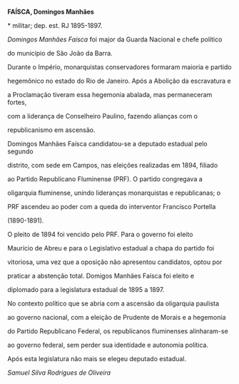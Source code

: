 **FAÍSCA, Domingos Manhães**



\* militar; dep. est. RJ 1895-1897.



*Domingos Manhães Faísca* foi major da Guarda Nacional e chefe político

do município de São João da Barra.



Durante o Império, monarquistas conservadores formaram maioria e partido

hegemônico no estado do Rio de Janeiro. Após a Abolição da escravatura e

a Proclamação tiveram essa hegemonia abalada, mas permaneceram fortes,

com a liderança de Conselheiro Paulino, fazendo alianças com o

republicanismo em ascensão.



Domingos Manhães Faísca candidatou-se a deputado estadual pelo segundo

distrito, com sede em Campos, nas eleições realizadas em 1894, filiado

ao Partido Republicano Fluminense (PRF). O partido congregava a

oligarquia fluminense, unindo lideranças monarquistas e republicanas; o

PRF ascendeu ao poder com a queda do interventor Francisco Portella

(1890-1891).



O pleito de 1894 foi vencido pelo PRF. Para o governo foi eleito

Maurício de Abreu e para o Legislativo estadual a chapa do partido foi

vitoriosa, uma vez que a oposição não apresentou candidatos, optou por

praticar a abstenção total. Domigos Manhães Faísca foi eleito e

diplomado para a legislatura estadual de 1895 a 1897.



No contexto político que se abria com a ascensão da oligarquia paulista

ao governo nacional, com a eleição de Prudente de Morais e a hegemonia

do Partido Republicano Federal, os republicanos fluminenses alinharam-se

ao governo federal, sem perder sua identidade e autonomia política.



Após esta legislatura não mais se elegeu deputado estadual.



*Samuel Silva Rodrigues de Oliveira*



